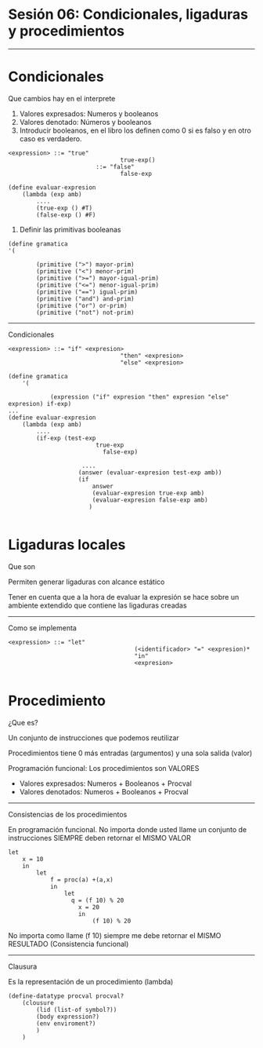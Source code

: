 # Sesión 06: Condicionales, ligaduras y procedimientos

---

# Condicionales

Que cambios hay en el interprete

1. Valores expresados: Numeros y booleanos
2. Valores denotado: Números y booleanos
3. Introducir booleanos, en el libro los definen como 0 si es falso y en otro caso es verdadero.  

```racket
<expression> ::= "true"
								true-exp()
						 ::= "false"
								false-exp
								
(define evaluar-expresion
	(lambda (exp amb)
		....
		(true-exp () #T)
		(false-exp () #F)
```

1. Definir las primitivas booleanas 

```racket
(define gramatica
'(

		(primitive (">") mayor-prim)
		(primitive ("<") menor-prim)
		(primitive (">=") mayor-igual-prim)
		(primitive ("<=") menor-igual-prim)
		(primitive ("==") igual-prim)
		(primitive ("and") and-prim)
		(primitive ("or") or-prim)
		(primitive ("not") not-prim)
```

---

Condicionales

```racket
<expression> ::= "if" <expresion>
								"then" <expresion>
								"else" <expresion>

(define gramatica
	'(
	
			(expression ("if" expresion "then" expresion "else" expresion) if-exp)
...					
(define evaluar-expresion
	(lambda (exp amb)
	    ....
	    (if-exp (test-exp
					     true-exp
						   false-exp)
						   
				     ....
				    (answer (evaluar-expresion test-exp amb))
				    (if
					    answer
					    (evaluar-expresion true-exp amb)
					    (evaluar-expresion false-exp amb)
					   )
						   
```

# Ligaduras locales

Que son

Permiten generar ligaduras con alcance estático

Tener en cuenta que a la hora de evaluar la expresión se hace sobre un ambiente extendido que contiene las ligaduras creadas

---

Como se implementa

```racket
<expression> ::= "let"
									(<identificador> "=" <expresion)*
									"in"
									<expresion>
									
```

# Procedimiento

¿Que es?

Un conjunto de instrucciones que podemos reutilizar

Procedimientos tiene 0 más entradas (argumentos) y una sola salida (valor)

Programación funcional: Los procedimientos son VALORES

- Valores expresados: Numeros + Booleanos + Procval
- Valores denotados: Numeros + Booleanos + Procval

---

Consistencias de los procedimientos

En programación funcional. No importa donde usted llame un conjunto de instrucciones SIEMPRE deben retornar el MISMO VALOR

```racket
let
	x = 10
	in
		let
			f = proc(a) +(a,x)
			in
				let
				  q = (f 10) % 20
					x = 20
					in
						(f 10) % 20
```

No importa como llame (f 10) siempre me debe retornar el MISMO RESULTADO (Consistencia funcional)

---

Clausura

Es la representación de un procedimiento (lambda)

```racket
(define-datatype procval procval?
	(clousure
		(lid (list-of symbol?))
		(body expression?)
		(env enviroment?)
		)
	)
```